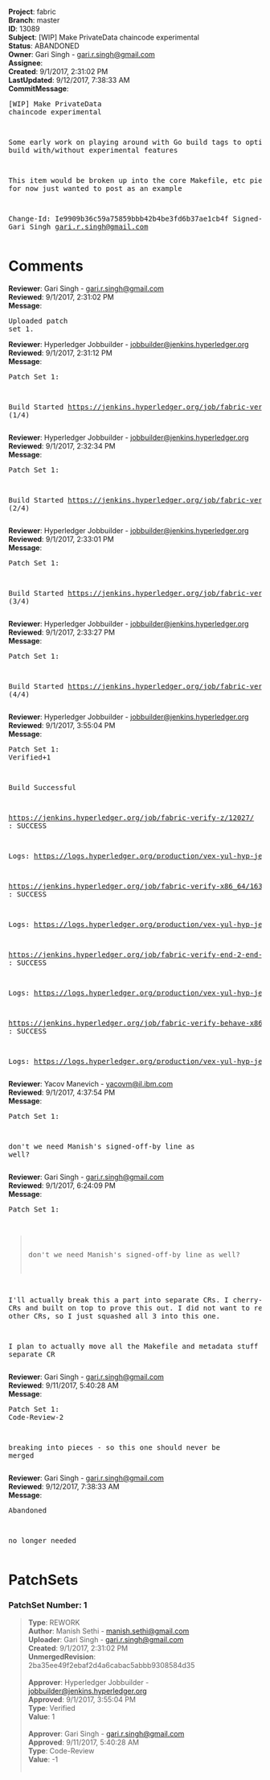 <strong>Project</strong>: fabric<br><strong>Branch</strong>: master<br><strong>ID</strong>: 13089<br><strong>Subject</strong>: [WIP] Make PrivateData chaincode experimental<br><strong>Status</strong>: ABANDONED<br><strong>Owner</strong>: Gari Singh - gari.r.singh@gmail.com<br><strong>Assignee</strong>:<br><strong>Created</strong>: 9/1/2017, 2:31:02 PM<br><strong>LastUpdated</strong>: 9/12/2017, 7:38:33 AM<br><strong>CommitMessage</strong>:<br><pre>[WIP] Make PrivateData chaincode experimental

Some early work on playing around with Go
build tags to optionally build with/without
experimental features

This item would be broken up into the core
Makefile, etc piece, but for now just
wanted to post as an example

Change-Id: Ie9909b36c59a75859bbb42b4be3fd6b37ae1cb4f
Signed-off-by: Gari Singh <gari.r.singh@gmail.com>
</pre><h1>Comments</h1><strong>Reviewer</strong>: Gari Singh - gari.r.singh@gmail.com<br><strong>Reviewed</strong>: 9/1/2017, 2:31:02 PM<br><strong>Message</strong>: <pre>Uploaded patch set 1.</pre><strong>Reviewer</strong>: Hyperledger Jobbuilder - jobbuilder@jenkins.hyperledger.org<br><strong>Reviewed</strong>: 9/1/2017, 2:31:12 PM<br><strong>Message</strong>: <pre>Patch Set 1:

Build Started https://jenkins.hyperledger.org/job/fabric-verify-z/12027/ (1/4)</pre><strong>Reviewer</strong>: Hyperledger Jobbuilder - jobbuilder@jenkins.hyperledger.org<br><strong>Reviewed</strong>: 9/1/2017, 2:32:34 PM<br><strong>Message</strong>: <pre>Patch Set 1:

Build Started https://jenkins.hyperledger.org/job/fabric-verify-x86_64/16384/ (2/4)</pre><strong>Reviewer</strong>: Hyperledger Jobbuilder - jobbuilder@jenkins.hyperledger.org<br><strong>Reviewed</strong>: 9/1/2017, 2:33:01 PM<br><strong>Message</strong>: <pre>Patch Set 1:

Build Started https://jenkins.hyperledger.org/job/fabric-verify-end-2-end-x86_64/7969/ (3/4)</pre><strong>Reviewer</strong>: Hyperledger Jobbuilder - jobbuilder@jenkins.hyperledger.org<br><strong>Reviewed</strong>: 9/1/2017, 2:33:27 PM<br><strong>Message</strong>: <pre>Patch Set 1:

Build Started https://jenkins.hyperledger.org/job/fabric-verify-behave-x86_64/10396/ (4/4)</pre><strong>Reviewer</strong>: Hyperledger Jobbuilder - jobbuilder@jenkins.hyperledger.org<br><strong>Reviewed</strong>: 9/1/2017, 3:55:04 PM<br><strong>Message</strong>: <pre>Patch Set 1: Verified+1

Build Successful 

https://jenkins.hyperledger.org/job/fabric-verify-z/12027/ : SUCCESS

Logs: https://logs.hyperledger.org/production/vex-yul-hyp-jenkins-1/fabric-verify-z/12027

https://jenkins.hyperledger.org/job/fabric-verify-x86_64/16384/ : SUCCESS

Logs: https://logs.hyperledger.org/production/vex-yul-hyp-jenkins-1/fabric-verify-x86_64/16384

https://jenkins.hyperledger.org/job/fabric-verify-end-2-end-x86_64/7969/ : SUCCESS

Logs: https://logs.hyperledger.org/production/vex-yul-hyp-jenkins-1/fabric-verify-end-2-end-x86_64/7969

https://jenkins.hyperledger.org/job/fabric-verify-behave-x86_64/10396/ : SUCCESS

Logs: https://logs.hyperledger.org/production/vex-yul-hyp-jenkins-1/fabric-verify-behave-x86_64/10396</pre><strong>Reviewer</strong>: Yacov Manevich - yacovm@il.ibm.com<br><strong>Reviewed</strong>: 9/1/2017, 4:37:54 PM<br><strong>Message</strong>: <pre>Patch Set 1:

don't we need Manish's signed-off-by line as well?</pre><strong>Reviewer</strong>: Gari Singh - gari.r.singh@gmail.com<br><strong>Reviewed</strong>: 9/1/2017, 6:24:09 PM<br><strong>Message</strong>: <pre>Patch Set 1:

> don't we need Manish's signed-off-by line as well?

I'll actually break this a part into separate CRs.  I cherry-picked 2 CRs and built on top to prove this out.  I did not want to retest the other CRs, so I just squashed all 3 into this one.

I plan to actually move all the Makefile and metadata stuff into a separate CR</pre><strong>Reviewer</strong>: Gari Singh - gari.r.singh@gmail.com<br><strong>Reviewed</strong>: 9/11/2017, 5:40:28 AM<br><strong>Message</strong>: <pre>Patch Set 1: Code-Review-2

breaking into pieces - so this one should never be merged</pre><strong>Reviewer</strong>: Gari Singh - gari.r.singh@gmail.com<br><strong>Reviewed</strong>: 9/12/2017, 7:38:33 AM<br><strong>Message</strong>: <pre>Abandoned

no longer needed</pre><h1>PatchSets</h1><h3>PatchSet Number: 1</h3><blockquote><strong>Type</strong>: REWORK<br><strong>Author</strong>: Manish Sethi - manish.sethi@gmail.com<br><strong>Uploader</strong>: Gari Singh - gari.r.singh@gmail.com<br><strong>Created</strong>: 9/1/2017, 2:31:02 PM<br><strong>UnmergedRevision</strong>: 2ba35ee49f2ebaf2d4a6cabac5abbb9308584d35<br><br><strong>Approver</strong>: Hyperledger Jobbuilder - jobbuilder@jenkins.hyperledger.org<br><strong>Approved</strong>: 9/1/2017, 3:55:04 PM<br><strong>Type</strong>: Verified<br><strong>Value</strong>: 1<br><br><strong>Approver</strong>: Gari Singh - gari.r.singh@gmail.com<br><strong>Approved</strong>: 9/11/2017, 5:40:28 AM<br><strong>Type</strong>: Code-Review<br><strong>Value</strong>: -1<br><br></blockquote>